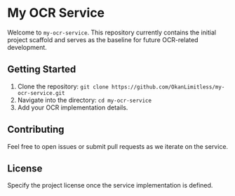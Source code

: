# My OCR Service

Welcome to `my-ocr-service`. This repository currently contains the initial project scaffold and serves as the baseline for future OCR-related development.

## Getting Started

1. Clone the repository: `git clone https://github.com/OkanLimitless/my-ocr-service.git`
2. Navigate into the directory: `cd my-ocr-service`
3. Add your OCR implementation details.

## Contributing

Feel free to open issues or submit pull requests as we iterate on the service.

## License

Specify the project license once the service implementation is defined.
